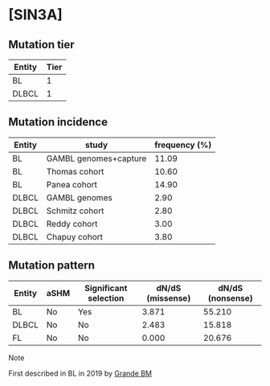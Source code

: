 # [SIN3A]

## Mutation tier

|Entity|Tier|
|------|----|
|BL    |1   |
|DLBCL |1   |

## Mutation incidence

|Entity|study                |frequency (%)|
|------|---------------------|-------------|
|BL    |GAMBL genomes+capture|11.09        |
|BL    |Thomas cohort        |10.60        |
|BL    |Panea cohort         |14.90        |
|DLBCL |GAMBL genomes        | 2.90        |
|DLBCL |Schmitz cohort       | 2.80        |
|DLBCL |Reddy cohort         | 3.00        |
|DLBCL |Chapuy cohort        | 3.80        |

## Mutation pattern

|Entity|aSHM|Significant selection|dN/dS (missense)|dN/dS (nonsense)|
|------|----|---------------------|----------------|----------------|
|BL    |No  |Yes                  |3.871           |55.210          |
|DLBCL |No  |No                   |2.483           |15.818          |
|FL    |No  |No                   |0.000           |20.676          |


> [!NOTE]
> First described in BL in 2019 by [Grande BM](https://pubmed.ncbi.nlm.nih.gov/30617194)